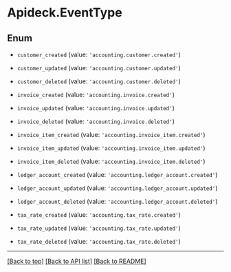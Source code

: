 # Apideck.EventType

## Enum


* `customer_created` (value: `'accounting.customer.created'`)

* `customer_updated` (value: `'accounting.customer.updated'`)

* `customer_deleted` (value: `'accounting.customer.deleted'`)

* `invoice_created` (value: `'accounting.invoice.created'`)

* `invoice_updated` (value: `'accounting.invoice.updated'`)

* `invoice_deleted` (value: `'accounting.invoice.deleted'`)

* `invoice_item_created` (value: `'accounting.invoice_item.created'`)

* `invoice_item_updated` (value: `'accounting.invoice_item.updated'`)

* `invoice_item_deleted` (value: `'accounting.invoice_item.deleted'`)

* `ledger_account_created` (value: `'accounting.ledger_account.created'`)

* `ledger_account_updated` (value: `'accounting.ledger_account.updated'`)

* `ledger_account_deleted` (value: `'accounting.ledger_account.deleted'`)

* `tax_rate_created` (value: `'accounting.tax_rate.created'`)

* `tax_rate_updated` (value: `'accounting.tax_rate.updated'`)

* `tax_rate_deleted` (value: `'accounting.tax_rate.deleted'`)


---

[[Back to top]](#) [[Back to API list]](../../../../README.md#documentation-for-api-endpoints) [[Back to README]](../../../../README.md)


